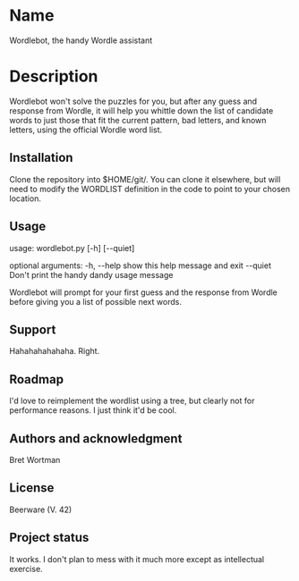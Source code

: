 # Name

Wordlebot, the handy Wordle assistant

# Description
Wordlebot won't solve the puzzles for you, but after any guess and response from Wordle, it will help you whittle down the list of candidate words to just those that fit the current pattern, bad letters, and known letters, using the official Wordle word list.

## Installation

Clone the repository into $HOME/git/. You can clone it elsewhere, but will need to modify the WORDLIST definition in the code to point to your chosen location.

## Usage

usage: wordlebot.py [-h] [--quiet]

optional arguments:
  -h, --help  show this help message and exit
  --quiet     Don't print the handy dandy usage message

Wordlebot will prompt for your first guess and the response from Wordle before giving you a list of possible next words.

## Support

Hahahahahahaha. Right.

## Roadmap

I'd love to reimplement the wordlist using a tree, but clearly not for performance reasons. I just think it'd be cool.

## Authors and acknowledgment

Bret Wortman

## License

Beerware (V. 42)

## Project status

It works. I don't plan to mess with it much more except as intellectual exercise.